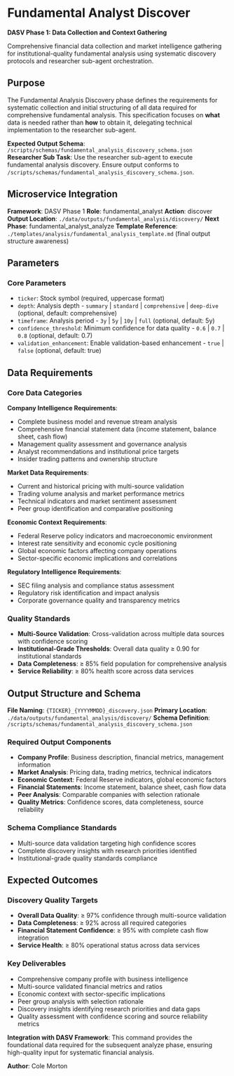 # Fundamental Analyst Discover

**DASV Phase 1: Data Collection and Context Gathering**

Comprehensive financial data collection and market intelligence gathering for institutional-quality fundamental analysis using systematic discovery protocols and researcher sub-agent orchestration.

## Purpose

The Fundamental Analysis Discovery phase defines the requirements for systematic collection and initial structuring of all data required for comprehensive fundamental analysis. This specification focuses on **what** data is needed rather than **how** to obtain it, delegating technical implementation to the researcher sub-agent.

**Expected Output Schema**: `/scripts/schemas/fundamental_analysis_discovery_schema.json`
**Researcher Sub Task**: Use the researcher sub-agent to execute fundamental analysis discovery. Ensure output conforms to `/scripts/schemas/fundamental_analysis_discovery_schema.json`.

## Microservice Integration

**Framework**: DASV Phase 1
**Role**: fundamental_analyst
**Action**: discover
**Output Location**: `./data/outputs/fundamental_analysis/discovery/`
**Next Phase**: fundamental_analyst_analyze
**Template Reference**: `./templates/analysis/fundamental_analysis_template.md` (final output structure awareness)

## Parameters

### Core Parameters
- `ticker`: Stock symbol (required, uppercase format)
- `depth`: Analysis depth - `summary` | `standard` | `comprehensive` | `deep-dive` (optional, default: comprehensive)
- `timeframe`: Analysis period - `3y` | `5y` | `10y` | `full` (optional, default: 5y)
- `confidence_threshold`: Minimum confidence for data quality - `0.6` | `0.7` | `0.8` (optional, default: 0.7)
- `validation_enhancement`: Enable validation-based enhancement - `true` | `false` (optional, default: true)

## Data Requirements

### Core Data Categories

**Company Intelligence Requirements**:
- Complete business model and revenue stream analysis
- Comprehensive financial statement data (income statement, balance sheet, cash flow)
- Management quality assessment and governance analysis
- Analyst recommendations and institutional price targets
- Insider trading patterns and ownership structure

**Market Data Requirements**:
- Current and historical pricing with multi-source validation
- Trading volume analysis and market performance metrics
- Technical indicators and market sentiment assessment
- Peer group identification and comparative positioning

**Economic Context Requirements**:
- Federal Reserve policy indicators and macroeconomic environment
- Interest rate sensitivity and economic cycle positioning
- Global economic factors affecting company operations
- Sector-specific economic implications and correlations

**Regulatory Intelligence Requirements**:
- SEC filing analysis and compliance status assessment
- Regulatory risk identification and impact analysis
- Corporate governance quality and transparency metrics

### Quality Standards
- **Multi-Source Validation**: Cross-validation across multiple data sources with confidence scoring
- **Institutional-Grade Thresholds**: Overall data quality ≥ 0.90 for institutional standards
- **Data Completeness**: ≥ 85% field population for comprehensive analysis
- **Service Reliability**: ≥ 80% health score across data services

## Output Structure and Schema

**File Naming**: `{TICKER}_{YYYYMMDD}_discovery.json`
**Primary Location**: `./data/outputs/fundamental_analysis/discovery/`
**Schema Definition**: `/scripts/schemas/fundamental_analysis_discovery_schema.json`

### Required Output Components
- **Company Profile**: Business description, financial metrics, management information
- **Market Analysis**: Pricing data, trading metrics, technical indicators
- **Economic Context**: Federal Reserve indicators, global economic factors
- **Financial Statements**: Income statement, balance sheet, cash flow data
- **Peer Analysis**: Comparable companies with selection rationale
- **Quality Metrics**: Confidence scores, data completeness, source reliability

### Schema Compliance Standards
- Multi-source data validation targeting high confidence scores
- Complete discovery insights with research priorities identified
- Institutional-grade quality standards compliance

## Expected Outcomes

### Discovery Quality Targets
- **Overall Data Quality**: ≥ 97% confidence through multi-source validation
- **Data Completeness**: ≥ 92% across all required categories
- **Financial Statement Confidence**: ≥ 95% with complete cash flow integration
- **Service Health**: ≥ 80% operational status across data services

### Key Deliverables
- Comprehensive company profile with business intelligence
- Multi-source validated financial metrics and ratios
- Economic context with sector-specific implications
- Peer group analysis with selection rationale
- Discovery insights identifying research priorities and data gaps
- Quality assessment with confidence scoring and source reliability metrics

**Integration with DASV Framework**: This command provides the foundational data required for the subsequent analyze phase, ensuring high-quality input for systematic financial analysis.

**Author**: Cole Morton

